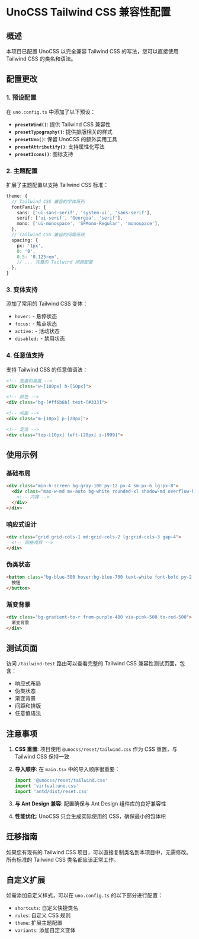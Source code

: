 # UnoCSS Tailwind CSS 兼容性配置

## 概述

本项目已配置 UnoCSS 以完全兼容 Tailwind CSS 的写法，您可以直接使用 Tailwind CSS 的类名和语法。

## 配置更改

### 1. 预设配置

在 `uno.config.ts` 中添加了以下预设：

- **`presetWind()`**: 提供 Tailwind CSS 兼容性
- **`presetTypography()`**: 提供排版相关的样式
- **`presetUno()`**: 保留 UnoCSS 的额外实用工具
- **`presetAttributify()`**: 支持属性化写法
- **`presetIcons()`**: 图标支持

### 2. 主题配置

扩展了主题配置以支持 Tailwind CSS 标准：

```typescript
theme: {
  // Tailwind CSS 兼容的字体系列
  fontFamily: {
    sans: ['ui-sans-serif', 'system-ui', 'sans-serif'],
    serif: ['ui-serif', 'Georgia', 'serif'],
    mono: ['ui-monospace', 'SFMono-Regular', 'monospace'],
  },
  // Tailwind CSS 兼容的间距系统
  spacing: {
    px: '1px',
    0: '0',
    0.5: '0.125rem',
    // ... 完整的 Tailwind 间距配置
  },
}
```

### 3. 变体支持

添加了常用的 Tailwind CSS 变体：

- `hover:` - 悬停状态
- `focus:` - 焦点状态
- `active:` - 活动状态
- `disabled:` - 禁用状态

### 4. 任意值支持

支持 Tailwind CSS 的任意值语法：

```html
<!-- 宽度和高度 -->
<div class="w-[100px] h-[50px]">

<!-- 颜色 -->
<div class="bg-[#ff6b6b] text-[#333]">

<!-- 间距 -->
<div class="m-[10px] p-[20px]">

<!-- 定位 -->
<div class="top-[10px] left-[20px] z-[999]">
```

## 使用示例

### 基础布局

```html
<div class="min-h-screen bg-gray-100 py-12 px-4 sm:px-6 lg:px-8">
  <div class="max-w-md mx-auto bg-white rounded-xl shadow-md overflow-hidden md:max-w-2xl">
    <!-- 内容 -->
  </div>
</div>
```

### 响应式设计

```html
<div class="grid grid-cols-1 md:grid-cols-2 lg:grid-cols-3 gap-4">
  <!-- 网格项目 -->
</div>
```

### 伪类状态

```html
<button class="bg-blue-500 hover:bg-blue-700 text-white font-bold py-2 px-4 rounded focus:outline-none focus:shadow-outline transition-colors duration-200">
  按钮
</button>
```

### 渐变背景

```html
<div class="bg-gradient-to-r from-purple-400 via-pink-500 to-red-500">
  渐变背景
</div>
```

## 测试页面

访问 `/tailwind-test` 路由可以查看完整的 Tailwind CSS 兼容性测试页面，包含：

- 响应式布局
- 伪类状态
- 渐变背景
- 间距和排版
- 任意值语法

## 注意事项

1. **CSS 重置**: 项目使用 `@unocss/reset/tailwind.css` 作为 CSS 重置，与 Tailwind CSS 保持一致

2. **导入顺序**: 在 `main.tsx` 中的导入顺序很重要：
   ```typescript
   import '@unocss/reset/tailwind.css'
   import 'virtual:uno.css'
   import 'antd/dist/reset.css'
   ```

3. **与 Ant Design 兼容**: 配置确保与 Ant Design 组件库的良好兼容性

4. **性能优化**: UnoCSS 只会生成实际使用的 CSS，确保最小的包体积

## 迁移指南

如果您有现有的 Tailwind CSS 项目，可以直接复制类名到本项目中，无需修改。所有标准的 Tailwind CSS 类名都应该正常工作。

## 自定义扩展

如需添加自定义样式，可以在 `uno.config.ts` 的以下部分进行配置：

- `shortcuts`: 自定义快捷类名
- `rules`: 自定义 CSS 规则
- `theme`: 扩展主题配置
- `variants`: 添加自定义变体
